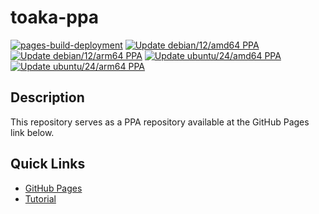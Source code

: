 # toaka-ppa

[![pages-build-deployment](https://github.com/Toaka-Labs/toaka-ppa/actions/workflows/pages/pages-build-deployment/badge.svg)](https://github.com/Toaka-Labs/toaka-ppa/actions/workflows/pages/pages-build-deployment)
[![Update debian/12/amd64 PPA](https://github.com/Toaka-Labs/toaka-ppa/actions/workflows/update-ppa-debian-12-amd64.yaml/badge.svg)](https://github.com/Toaka-Labs/toaka-ppa/actions/workflows/update-ppa-debian-12-amd64.yaml)
[![Update debian/12/arm64 PPA](https://github.com/Toaka-Labs/toaka-ppa/actions/workflows/update-ppa-debian-12-arm64.yaml/badge.svg)](https://github.com/Toaka-Labs/toaka-ppa/actions/workflows/update-ppa-debian-12-arm64.yaml)
[![Update ubuntu/24/amd64 PPA](https://github.com/Toaka-Labs/toaka-ppa/actions/workflows/update-ppa-ubuntu-24-amd64.yaml/badge.svg)](https://github.com/Toaka-Labs/toaka-ppa/actions/workflows/update-ppa-ubuntu-24-amd64.yaml)
[![Update ubuntu/24/arm64 PPA](https://github.com/Toaka-Labs/toaka-ppa/actions/workflows/update-ppa-ubuntu-24-arm64.yaml/badge.svg)](https://github.com/Toaka-Labs/toaka-ppa/actions/workflows/update-ppa-ubuntu-24-arm64.yaml)

## Description

This repository serves as a PPA repository available at the GitHub Pages link below.

## Quick Links

- [GitHub Pages](https://toaka-labs.github.io/toaka-ppa)
- [Tutorial](https://assafmo.github.io/2019/05/02/ppa-repo-hosted-on-github.html)
